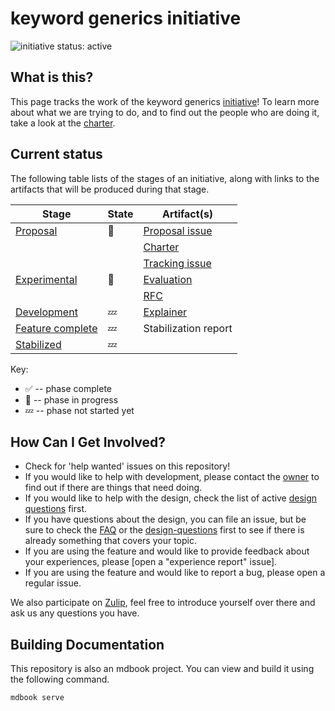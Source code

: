# keyword generics initiative
<!--

 This is the template for creating an initiative in rust-lang. Be sure to go
 through all sections marked with `**FIX ME**`, and make sure that the text is
 correct, and feel free to replace/remove any part that's not relevant to
 your group.

 Steps to customize:

 * Edit CHARTER.md
 * Replace placeholder text (see below)
 * Remove references to "expermental" and "evaluation" unless you need them
 
  All of the text across all of the initial files uses the same group of
 variables to allow for easy search and replace. They are listed below.

 Example sed command: `sed -i '' 's/keyword generics/Inline ASM/g' ./**/*.md`
 *Note* you need `-i ''` on macOS and just `-i` on Linux.

 * keyword generics -> The display name of your group e.g. "Inline ASM".
 * keyword-generics-initiative -> The url slug name of your group used for
   `rust-lang/team` and repo name. e.g. "pg-inline-asm".
 * Zulip -> The name of your chat app e.g. "Zulip".
 * {{CHAT_LINK}} -> The hyperlink to your discussions on the chat app
   e.g. "https://rust-lang.zulipchat.com/#narrow/stream/216763-project-inline-asm".

To get your repo under rust-lang, file an infra issue:
https://github.com/rust-lang/infra-team/issues/new

-->

![initiative status: active](https://img.shields.io/badge/status-active-brightgreen.svg)

## What is this?

This page tracks the work of the keyword generics [initiative]! To learn more
about what we are trying to do, and to find out the people who are doing it,
take a look at the [charter]. 

[charter]: ./CHARTER.md
[initiative]: https://lang-team.rust-lang.org/initiatives.html

## Current status

The following table lists of the stages of an initiative, along with links to the artifacts that will be produced during that stage.

| Stage              | State | Artifact(s)                                                         |
|--------------------|-------|---------------------------------------------------------------------|
| [Proposal]         | 🦀    | [Proposal issue](https://github.com/rust-lang/lang-team/issues/162) |
|                    |       | [Charter](./CHARTER.md)                                             |
|                    |       | [Tracking issue](https://github.com/rust-lang/rust/)                |
| [Experimental]     | 🦀    | [Evaluation](./evaluation.md)                                       |
|                    |       | [RFC](./RFC.md)                                                     |
| [Development]      | 💤    | [Explainer](./explainer.md)                                         |
| [Feature complete] | 💤    | Stabilization report                                                |
| [Stabilized]       | 💤    |                                                                     |

[Proposal]: https://lang-team.rust-lang.org/initiatives/process/stages/proposal.html
[Experimental]: https://lang-team.rust-lang.org/initiatives/process/stages/proposal.html
[Development]: https://lang-team.rust-lang.org/initiatives/process/stages/development.html
[Feature complete]: https://lang-team.rust-lang.org/initiatives/process/stages/feature-complete.html
[Stabilized]: https://lang-team.rust-lang.org/initiatives/process/stages/stabilized.html

Key:

* ✅ -- phase complete
* 🦀 -- phase in progress
* 💤 -- phase not started yet

## How Can I Get Involved?

* Check for 'help wanted' issues on this repository!
* If you would like to help with development, please contact the [owner](./charter.md#membership) to find out if there are things that need doing.
* If you would like to help with the design, check the list of active [design questions](./design-questions/README.md) first. 
* If you have questions about the design, you can file an issue, but be sure to check the [FAQ](./FAQ.md) or the [design-questions](./design-questions/README.md) first to see if there is already something that covers your topic.
* If you are using the feature and would like to provide feedback about your experiences, please [open a "experience report" issue].
* If you are using the feature and would like to report a bug, please open a regular issue.

We also participate on [Zulip][chat-link], feel free to introduce yourself over there and ask us any questions you have.

[open issues]: /issues
[chat-link]: {{CHAT_LINK}}
[team-toml]: https://github.com/rust-lang/team/blob/master/teams/initiative-keyword-generics-initiative.toml

## Building Documentation
This repository is also an mdbook project. You can view and build it using the
following command.

```
mdbook serve
```
